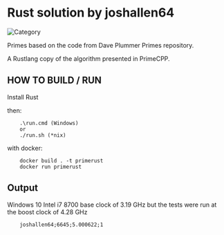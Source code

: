 # Rust solution by joshallen64

![Category](https://img.shields.io/badge/Category-faithful-green)

Primes based on the code from Dave Plummer Primes repository.

A Rustlang copy of the algorithm presented in PrimeCPP.

## HOW TO BUILD / RUN

Install Rust

then:

```
    .\run.cmd (Windows)
    or
    ./run.sh (*nix)
```

with docker:

```
    docker build . -t primerust
    docker run primerust
```

## Output

Windows 10 Intel i7 8700 base clock of 3.19 GHz but the tests were run at the boost clock of 4.28 GHz

```
    joshallen64;6645;5.000622;1
```

